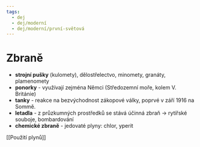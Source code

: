 ```yaml
---
tags:
  - dej
  - dej/moderní
  - dej/moderní/první-světová
---
```

# Zbraně
- **strojní pušky** (kulomety), dělostřelectvo, minomety, granáty, plamenomety
- **ponorky** - využívají zejména Němci (Středozemní moře, kolem V. Británie)
- **tanky** - reakce na bezvýchodnost zákopové války, poprvé v září 1916 na Sommě.
- **letadla** - z průzkumných prostředků se stává účinná zbraň -> rytířské souboje, bombardování
- **chemické zbraně** - jedovaté plyny: chlor, yperit

[[Použití plynů]]